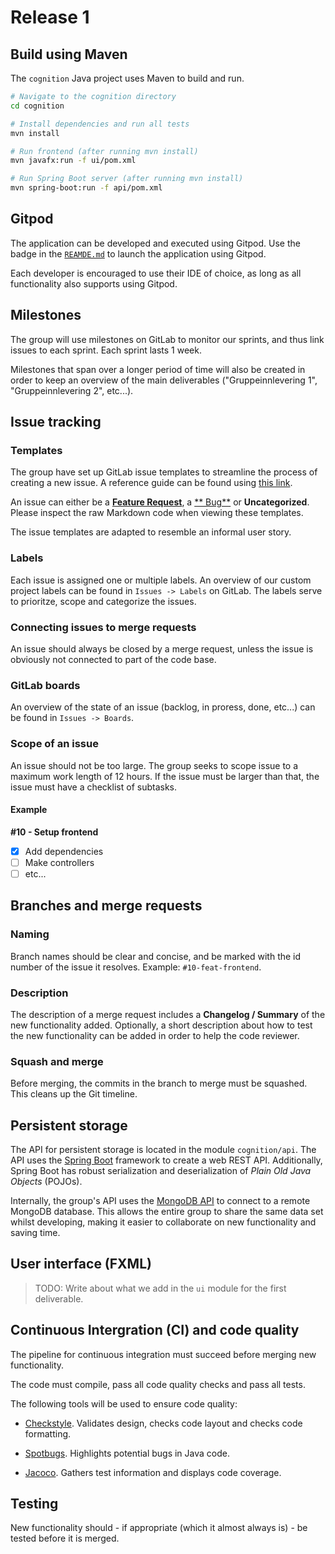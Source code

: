 # Release 1

## Build using Maven

The `cognition` Java project uses Maven to build and run.

```sh
# Navigate to the cognition directory
cd cognition

# Install dependencies and run all tests
mvn install

# Run frontend (after running mvn install)
mvn javafx:run -f ui/pom.xml

# Run Spring Boot server (after running mvn install)
mvn spring-boot:run -f api/pom.xml
```

## Gitpod

The application can be developed and executed using Gitpod. Use the badge in the [`REAMDE.md`](../../README.md) to
launch the application using Gitpod.

Each developer is encouraged to use their IDE of choice, as long as all functionality also supports using Gitpod.

## Milestones

The group will use milestones on GitLab to monitor our sprints, and thus link issues to each sprint. Each sprint lasts 1
week.

Milestones that span over a longer period of time will also be created in order to keep an overview of the main
deliverables ("Gruppeinnlevering 1", "Gruppeinnlevering 2", etc...).

## Issue tracking

### Templates

The group have set up GitLab issue templates to streamline the process of creating a new issue. A reference guide can be
found using [this link](https://docs.gitlab.com/ee/user/project/description_templates.html).

An issue can either be a [**Feature Request**](../../.gitlab/issue_templates/Feature.md), a [**
Bug**](../../.gitlab/issue_templates/Bug.md) or **Uncategorized**. Please inspect the raw Markdown code when viewing
these templates.

The issue templates are adapted to resemble an informal user story.

### Labels

Each issue is assigned one or multiple labels. An overview of our custom project labels can be found
in `Issues -> Labels` on GitLab. The labels serve to prioritze, scope and categorize the issues.

### Connecting issues to merge requests

An issue should always be closed by a merge request, unless the issue is obviously not connected to part of the code
base.

### GitLab boards

An overview of the state of an issue (backlog, in proress, done, etc...) can be found in `Issues -> Boards`.

### Scope of an issue

An issue should not be too large. The group seeks to scope issue to a maximum work length of 12 hours. If the issue must
be larger than that, the issue must have a checklist of subtasks.

#### Example

**#10 - Setup frontend**

- [x] Add dependencies
- [ ] Make controllers
- [ ] etc...

## Branches and merge requests

### Naming

Branch names should be clear and concise, and be marked with the id number of the issue it resolves.
Example: `#10-feat-frontend`.

### Description

The description of a merge request includes a **Changelog / Summary** of the new functionality added. Optionally, a
short description about how to test the new functionality can be added in order to help the code reviewer.

### Squash and merge

Before merging, the commits in the branch to merge must be squashed. This cleans up the Git timeline.

## Persistent storage

The API for persistent storage is located in the module `cognition/api`. The API uses
the [Spring Boot](https://spring.io/projects/spring-boot) framework to create a web REST API. Additionally, Spring Boot
has robust serialization and deserialization of _Plain Old Java Objects_ (POJOs).

Internally, the group's API uses the [MongoDB API](https://docs.mongodb.com/drivers/java/sync/current/) to connect to a
remote MongoDB database. This allows the entire group to share the same data set whilst developing, making it easier to
collaborate on new functionality and saving time.

## User interface (FXML)

> TODO: Write about what we add in the `ui` module for the first deliverable.

## Continuous Intergration (CI) and code quality

The pipeline for continuous integration must succeed before merging new functionality.

The code must compile, pass all code quality checks and pass all tests.

The following tools will be used to ensure code quality:

- [Checkstyle](https://checkstyle.sourceforge.io). Validates design, checks code layout and checks code formatting.

- [Spotbugs](https://spotbugs.github.io/). Highlights potential bugs in Java code.

- [Jacoco](https://www.jacoco.org/jacoco/). Gathers test information and displays code coverage.

## Testing

New functionality should - if appropriate (which it almost always is) - be tested before it is merged.
